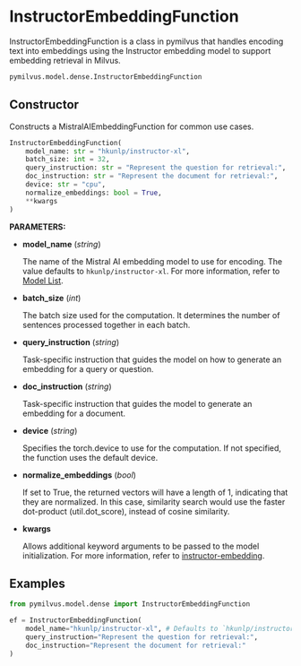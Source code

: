 # InstructorEmbeddingFunction

InstructorEmbeddingFunction is a class in pymilvus that handles encoding text into embeddings using the Instructor embedding model to support embedding retrieval in Milvus.

```python
pymilvus.model.dense.InstructorEmbeddingFunction
```

## Constructor

Constructs a MistralAIEmbeddingFunction for common use cases.

```python
InstructorEmbeddingFunction(
    model_name: str = "hkunlp/instructor-xl",
    batch_size: int = 32,
    query_instruction: str = "Represent the question for retrieval:",
    doc_instruction: str = "Represent the document for retrieval:",
    device: str = "cpu",
    normalize_embeddings: bool = True,
    **kwargs
)
```

**PARAMETERS:**

- **model_name** (*string*)

    The name of the Mistral AI embedding model to use for encoding. The value defaults to `hkunlp/instructor-xl`. For more information, refer to [Model List](https://github.com/xlang-ai/instructor-embedding?tab=readme-ov-file#model-list).

- **batch_size** (*int*)
  
  The batch size used for the computation. It determines the number of sentences processed together in each batch.

- **query_instruction** (*string*)
  
  Task-specific instruction that guides the model on how to generate an embedding for a query or question.

- **doc_instruction** (*string*)
  
  Task-specific instruction that guides the model to generate an embedding for a document.

- **device** (*string*)
  
  Specifies the torch.device to use for the computation. If not specified, the function uses the default device.

- **normalize_embeddings** (*bool*)
  
  If set to True, the returned vectors will have a length of 1, indicating that they are normalized. In this case, similarity search would use the faster dot-product (util.dot_score), instead of cosine similarity.

- **kwargs**
  
  Allows additional keyword arguments to be passed to the model initialization. For more information, refer to [instructor-embedding](https://github.com/xlang-ai/instructor-embedding?tab=readme-ov-file#the-encode-function).

## Examples

```python
from pymilvus.model.dense import InstructorEmbeddingFunction

ef = InstructorEmbeddingFunction(
    model_name="hkunlp/instructor-xl", # Defaults to `hkunlp/instructor-xl`
    query_instruction="Represent the question for retrieval:",
    doc_instruction="Represent the document for retrieval:"
)
```

